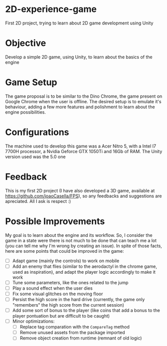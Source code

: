# 2D-experience-game
First 2D project, trying to learn about 2D game development using Unity

# Objective
Develop a simple 2D game, using Unity, to learn about the basics of the engine

# Game Setup
The game proposal is to be similar to the Dino Chrome, the game present on Google Chrome when the user is offline. The desired setup is to emulate it's behaviour, adding a few more features and polishment to learn about the engine possibilities.

# Configurations
The machine used to develop this game was a Acer Nitro 5, with a Intel I7 7700H processor, a Nvidia Geforce GTX 1050Ti and 16Gb of RAM. The Unity version used was the 5.0 one

# Feedback
This is my first 2D project (I have also developed a 3D game, available at https://github.com/joaoCasella/FPS), so any feedbacks and suggestions are apreciated. All I ask is respect :)

# Possible Improvements
My goal is to learn about the engine and its workflow. So, I consider the game in a state were there is not much to be done that can teach me a lot (you can tell me why I'm wrong by creating an issue). In spite of those facts, here are some points that could be improved in the game:

- [ ] Adapt game (mainly the controls) to work on mobile
- [ ] Add an enemy that flies (similar to the aerodactyl in the chrome game, used as inspiration), and adapt the player logic accordingly to make it work
- [ ] Tune some parameters, like the ones related to the jump
- [ ] Play a sound effect when the user dies
- [ ] Fix some visual glitches on the moving floor
- [ ] Persist the high score in the hard drive (currently, the game only "remembers" the high score from the current session)
- [ ] Add some sort of bonus to the player (like coins that add a bonus to the player pontuation but are difficult to be caught)
- [ ] Minor optimizations:
    - [ ] Replace tag comparation with the `CompareTag` method
    - [ ] Remove unused assets from the package imported
    - [ ] Remove object creation from runtime (remnant of old logic)

